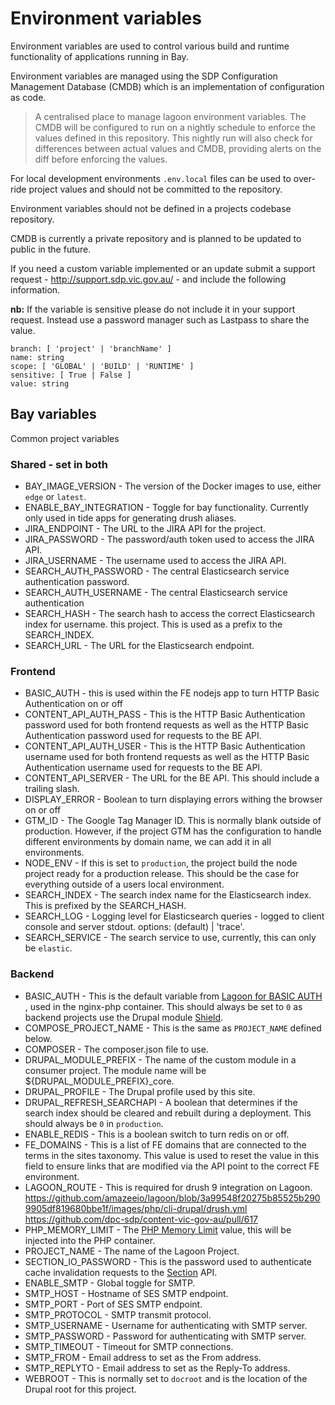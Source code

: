 # Environment variables
Environment variables are used to control various build and runtime functionality of applications running in Bay.

Environment variables are managed using the SDP Configuration Management Database (CMDB) which is an implementation of configuration as code.

>A centralised place to manage lagoon environment variables. The CMDB will be configured to run on a nightly schedule to enforce the values defined in this repository. This nightly run will also check for differences between actual values and CMDB, providing alerts on the diff before enforcing the values.

For local development environments `.env.local` files can be used to over-ride project values and should not be committed to the repository.

Environment variables should not be defined in a projects codebase repository.

CMDB is currently a private repository and is planned to be updated to public in the future.

If you need a custom variable implemented or an update submit a support request - http://support.sdp.vic.gov.au/ - and include the following information.

**nb:** If the variable is sensitive please do not include it in your support request. Instead use a password manager such as Lastpass to share the value.

```
branch: [ 'project' | 'branchName' ]
name: string
scope: [ 'GLOBAL' | 'BUILD' | 'RUNTIME' ]
sensitive: [ True | False ]
value: string
```

## Bay variables
Common project variables

### Shared - set in both

* BAY_IMAGE_VERSION - The version of the Docker images to use, either `edge` or
`latest`.
* ENABLE_BAY_INTEGRATION - Toggle for bay functionality. Currently only used in tide apps for generating drush aliases.
* JIRA_ENDPOINT - The URL to the JIRA API for the project.
* JIRA_PASSWORD - The password/auth token used to access the JIRA API.
* JIRA_USERNAME - The username used to access the JIRA API.
* SEARCH_AUTH_PASSWORD - The central Elasticsearch service authentication
password.
* SEARCH_AUTH_USERNAME - The central Elasticsearch service authentication
* SEARCH_HASH - The search hash to access the correct Elasticsearch index for
username.
this project. This is used as a prefix to the SEARCH_INDEX.
* SEARCH_URL - The URL for the Elasticsearch endpoint.

### Frontend

* BASIC_AUTH - this is used within the FE nodejs app to turn HTTP Basic
Authentication on or off
* CONTENT_API_AUTH_PASS - This is the HTTP Basic Authentication password used
for both frontend requests as well as the HTTP Basic Authentication password
used for requests to the BE API.
* CONTENT_API_AUTH_USER - This is the HTTP Basic Authentication username used
for both frontend requests as well as the HTTP Basic Authentication username
used for requests to the BE API.
* CONTENT_API_SERVER - The URL for the BE API. This should include a trailing
slash.
* DISPLAY_ERROR - Boolean to turn displaying errors withing the browser on or
off
* GTM_ID - The Google Tag Manager ID. This is normally blank outside of
production. However, if the project GTM has the configuration to handle different
environments by domain name, we can add it in all environments.
* NODE_ENV - If this is set to `production`, the project build the node project
ready for a production release. This should be the case for everything outside
of a users local environment.
* SEARCH_INDEX - The search index name for the Elasticsearch index. This is
prefixed by the SEARCH_HASH.
* SEARCH_LOG - Logging level for Elasticsearch queries - logged to client console
and server stdout. options: <empty> (default) | 'trace'.
* SEARCH_SERVICE - The search service to use, currently, this can only be
`elastic`.

### Backend

* BASIC_AUTH - This is the default variable from
[Lagoon for BASIC AUTH](https://lagoon.readthedocs.io/en/latest/using_lagoon/docker_images/nginx/#basic-authentication)
, used in the nginx-php container.
This should always be set to `0` as backend projects use the Drupal module
 [Shield](https://www.drupal.org/project/shield).
* COMPOSE_PROJECT_NAME - This is the same as `PROJECT_NAME` defined below.
* COMPOSER - The composer.json file to use.
* DRUPAL_MODULE_PREFIX - The name of the custom module in a consumer project.
The module name will be ${DRUPAL_MODULE_PREFIX}_core.
* DRUPAL_PROFILE - The Drupal profile used by this site.
* DRUPAL_REFRESH_SEARCHAPI - A boolean that determines if the search index should
be cleared and rebuilt during a deployment. This should always be `0` in `production`.
* ENABLE_REDIS - This is a boolean switch to turn redis on or off.
* FE_DOMAINS - This is a list of FE domains that are connected to the terms in the
sites taxonomy. This value is used to reset the value in this field to ensure
links that are modified via the API point to the correct FE environment.
* LAGOON_ROUTE - This is required for drush 9 integration on Lagoon.
https://github.com/amazeeio/lagoon/blob/3a99548f20275b85525b2909905df819680bbe1f/images/php/cli-drupal/drush.yml
https://github.com/dpc-sdp/content-vic-gov-au/pull/617
* PHP_MEMORY_LIMIT - The [PHP Memory Limit](https://www.php.net/manual/en/ini.core.php#ini.memory-limit) value, this will be injected into the PHP container.
* PROJECT_NAME - The name of the Lagoon Project.
* SECTION_IO_PASSWORD - This is the password used to authenticate cache invalidation 
requests to the [Section](https://section.io) API.
* ENABLE_SMTP - Global toggle for SMTP.
* SMTP_HOST - Hostname of SES SMTP endpoint.
* SMTP_PORT - Port of SES SMTP endpoint.
* SMTP_PROTOCOL - SMTP transmit protocol.
* SMTP_USERNAME - Username for authenticating with SMTP server.
* SMTP_PASSWORD - Password for authenticating with SMTP server.
* SMTP_TIMEOUT - Timeout for SMTP connections.
* SMTP_FROM - Email address to set as the From address.
* SMTP_REPLYTO - Email address to set as the Reply-To address.
* WEBROOT - This is normally set to `docroot` and is the location of the Drupal
root for this project.
